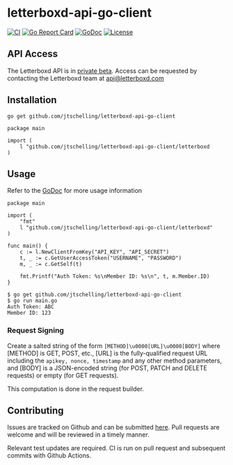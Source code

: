 # letterboxd-api-go-client

[![CI](https://github.com/jtschelling/letterboxd-api-go-client/workflows/test/badge.svg)](https://github.com/jtschelling/letterboxd-api-go-client/actions)
[![Go Report Card](https://goreportcard.com/badge/github.com/jtschelling/letterboxd-api-go-client)](https://goreportcard.com/report/github.com/jtschelling/letterboxd-api-go-client)
[![GoDoc](https://pkg.go.dev/github.com/jtschelling/letterboxd-api-go-client?status.svg)](https://pkg.go.dev/github.com/jtschelling/letterboxd-api-go-client/letterboxd)
[![License](https://img.shields.io/github/license/jtschelling/letterboxd-api-go-client)](https://opensource.org/licenses/MIT)

## API Access

The Letterboxd API is in [private beta](https://letterboxd.com/api-beta/). Access can be requested by contacting the Letterboxd team at api@letterboxd.com

## Installation

`go get github.com/jtschelling/letterboxd-api-go-client`

```{golang}
package main

import (
    l "github.com/jtschelling/letterboxd-api-go-client/letterboxd
)
```

## Usage

Refer to the [GoDoc](https://pkg.go.dev/github.com/jtschelling/letterboxd-api-go-client/letterboxd) for more usage information

```{Golang}
package main

import (
    "fmt"
    l "github.com/jtschelling/letterboxd-api-go-client/letterboxd"
)

func main() {
    c := l.NewClientFromKey("API_KEY", "API_SECRET")
    t, _ := c.GetUserAccessToken("USERNAME", "PASSWORD")
    m, _ := c.GetSelf(t)

    fmt.Printf("Auth Token: %s\nMember ID: %s\n", t, m.Member.ID)
}
```

```{Bash}
$ go get github.com/jtschelling/letterboxd-api-go-client
$ go run main.go
Auth Token: ABC
Member ID: 123
```

### Request Signing

Create a salted string of the form `[METHOD]\u0000[URL]\u0000[BODY]` where [METHOD] is GET, POST, etc., [URL] is the fully-qualified request URL including the `apikey, nonce, timestamp` and any other method parameters, and [BODY] is a JSON-encoded string (for POST, PATCH and DELETE requests) or empty (for GET requests).

This computation is done in the request builder.

## Contributing

Issues are tracked on Github and can be submitted [here](https://github.com/jtschelling/letterboxd-api-go-client/issues/new).
Pull requests are welcome and will be reviewed in a timely manner.

Relevant test updates are required. CI is run on pull request and subsequent commits with Github Actions.
